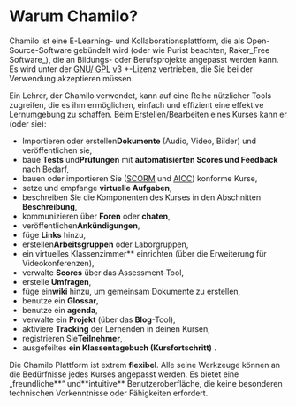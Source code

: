 # Warum Chamilo?

Chamilo ist eine E-Learning- und Kollaborationsplattform, die als Open-Source-Software gebündelt wird \(oder wie Purist beachten, Raker_Free Software_\), die an Bildungs- oder Berufsprojekte angepasst werden kann. Es wird unter der [GNU/](http://fr.wikipedia.org/wiki/Licence_publique_générale_GNU) [GPL](http://fr.wikipedia.org/wiki/Licence_publique_générale_GNU) [v](http://fr.wikipedia.org/wiki/Licence_publique_générale_GNU)3 +-Lizenz vertrieben, die Sie bei der Verwendung akzeptieren müssen.

Ein Lehrer, der Chamilo verwendet, kann auf eine Reihe nützlicher Tools zugreifen, die es ihm ermöglichen, einfach und effizient eine effektive Lernumgebung zu schaffen. Beim Erstellen/Bearbeiten eines Kurses kann er \(oder sie\):

* Importieren oder erstellen**Dokumente** \(Audio, Video, Bilder\) und veröffentlichen sie,
* baue **Tests** und**Prüfungen** mit **automatisierten Scores und Feedback** nach Bedarf,
* bauen oder importieren Sie \([SCORM](http://fr.wikipedia.org/wiki/Sharable_Content_Object_Reference_Model) und [AICC](http://fr.wikipedia.org/wiki/Aviation_Industry_CBT_Committee)\) konforme Kurse,
* setze und empfange **virtuelle Aufgaben**,
* beschreiben Sie die Komponenten des Kurses in den Abschnitten **Beschreibung**,
* kommunizieren über **Foren** oder **chaten**,
* veröffentlichen**Ankündigungen**,
* füge **Links** hinzu,
* erstellen**Arbeitsgruppen** oder Laborgruppen,
* ein virtuelles Klassenzimmer\*\* einrichten \(über die Erweiterung für Videokonferenzen\),
* verwalte **Scores** über das Assessment-Tool,
* erstelle **Umfragen**,
* füge ein**wiki** hinzu, um gemeinsam Dokumente zu erstellen,
* benutze ein **Glossar**,
* benutze ein **agenda**,
* verwalte ein **Projekt** \(über das **Blog**-Tool\),
* aktiviere **Tracking** der Lernenden in deinen Kursen,
* registrieren Sie**Teilnehmer**,
* ausgefeiltes **ein Klassentagebuch \(Kursfortschritt\)** .

Die Chamilo Plattform ist extrem **flexibel**. Alle seine Werkzeuge können an die Bedürfnisse jedes Kurses angepasst werden. Es bietet eine „freundliche**“ und**intuitive\*\* Benutzeroberfläche, die keine besonderen technischen Vorkenntnisse oder Fähigkeiten erfordert.

